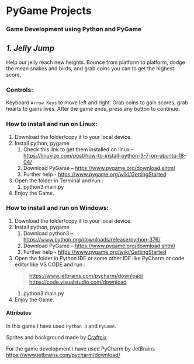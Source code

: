 # PyGame Projects
### Game Development using Python and PyGame 
## _**1. Jelly Jump**_

Help our jelly reach new heights. Bounce from platform to platform, dodge the mean snakes and birds, and grab coins you can to get the highest score.

### Controls: 

Keyboard `Arrow Keys` to move left and right.
Grab coins to gain scores, grab hearts to gains lives.
After the game ends, press any button to continue.

### How to install and run on Linux: 

1. Download the folder/copy it to your local device. 
1. Install python, pygame 
	1. Check this link to get them installed on linux – https://linuxize.com/post/how-to-install-python-3-7-on-ubuntu-18-04/ 
	1. Download PyGame – https://www.pygame.org/download.shtml 
	1. Further help - https://www.pygame.org/wiki/GettingStarted
1. Open the folder in Terminal and run : 
	1. python3 main.py 
1. Enjoy the Game.  

### How to install and run on Windows: 

1. Download the folder/copy it to your local device. 
1. Install python, pygame 
	1. Download python3  – https://www.python.org/downloads/release/python-376/
	1. Download PyGame – https://www.pygame.org/download.shtml 
	1. Further help - https://www.pygame.org/wiki/GettingStarted
1. Open the folder in Python IDE or some other IDE like PyCharm or code editor like VS CODE and run : 
	>https://www.jetbrains.com/pycharm/download/  
	>https://code.visualstudio.com/download
	1. python3 main.py 
1. Enjoy the Game. 


#### Attributes
In this game I have used `Python 3` and `PyGame`.

Sprites and background made by <a href="https://craftpix.net/" title="Craftpix">Craftpix</a>

For the game development i have used PyCharm by JetBrains https://www.jetbrains.com/pycharm/download/
